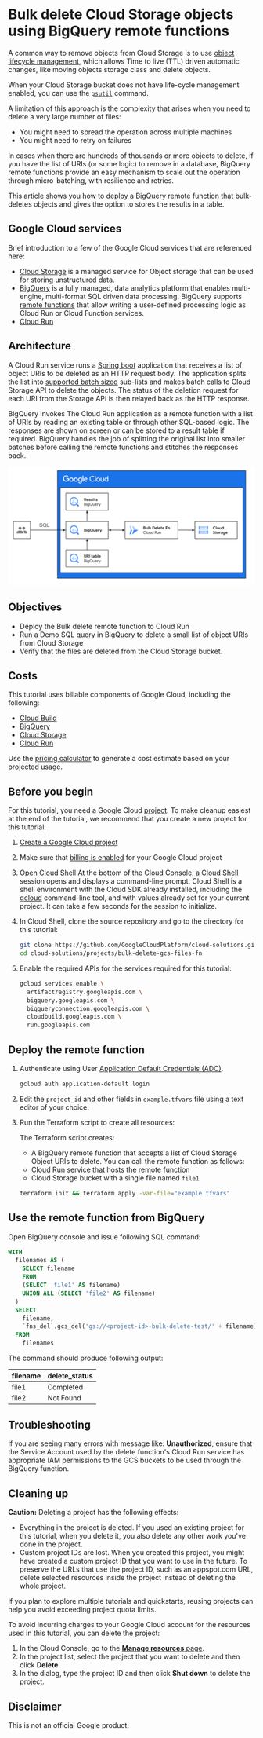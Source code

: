 # Bulk delete Cloud Storage objects using BigQuery remote functions

A common way to remove objects from Cloud Storage is to use [object lifecycle management](https://cloud.google.com/storage/docs/lifecycle),
which allows Time to live (TTL) driven automatic changes, like moving objects storage class and delete objects.

When your Cloud Storage bucket does not have life-cycle management enabled, you can use the [`gsutil`](https://cloud.google.com/storage/docs/gsutil/commands/rm) command.

A limitation of this approach is the complexity that arises when you need to delete a very large number of files:

- You might need to spread the operation across multiple machines
- You might need to retry on failures

In cases when there are hundreds of thousands or more objects to delete,
if you have the list of URIs (or some logic) to remove in a database,
BigQuery remote functions provide an easy mechanism to scale out the operation through micro-batching, with resilience and retries.

This article shows you how to deploy a BigQuery remote function that bulk-deletes objects and gives the option to stores the results in a table.

## Google Cloud services

Brief introduction to a few of the Google Cloud services that are referenced here:

- [Cloud Storage](https://cloud.google.com/storage) is a managed service for Object storage that can be used for storing unstructured data.
- [BigQuery](https://cloud.google.com/bigquery) is a fully managed, data analytics platform that enables multi-engine, multi-format SQL driven data processing.
BigQuery supports [remote functions](https://cloud.google.com/bigquery/docs/remote-functions) that allow writing a user-defined processing logic as Cloud Run or Cloud Function services.
- [Cloud Run](https://cloud.google.com/run)

## Architecture

A Cloud Run service runs a [Spring boot](https://spring.io/projects/spring-boot) application that receives a list of object URIs to be deleted as an HTTP request body.
The application splits the list into [supported batch sized](https://cloud.google.com/storage/docs/batch#overview) sub-lists and makes batch calls to Cloud Storage API to delete the objects.
The status of the deletion request for each URI from the Storage API is then relayed back as the HTTP response.

BigQuery invokes The Cloud Run application as a remote function with a list of URIs by reading an existing table or through other SQL-based logic.
The responses are shown on screen or can be stored to a result table if required.
BigQuery handles the job of splitting the original list into smaller batches before calling the remote functions and stitches the responses back.

![architecture](./bulk_delete_fn_architecture.svg "Bulk GCS delete remote function architecture")

## Objectives

- Deploy the Bulk delete remote function to Cloud Run
- Run a Demo SQL query in BigQuery to delete a small list of object URIs from Cloud Storage
- Verify that the files are deleted from the Cloud Storage bucket.

## Costs

This tutorial uses billable components of Google Cloud, including the following:

- [Cloud Build](https://cloud.google.com/build/pricing)
- [BigQuery](https://cloud.google.com/bigquery/pricing)
- [Cloud Storage](https://cloud.google.com/storage/pricing)
- [Cloud Run](https://cloud.google.com/run/pricing)

Use the [pricing calculator](https://cloud.google.com/products/calculator) to generate a cost estimate based on your projected usage.

## Before you begin

For this tutorial, you need a Google Cloud [project](https://cloud.google.com/resource-manager/docs/cloud-platform-resource-hierarchy#projects). To make cleanup easiest at the end of the tutorial, we recommend that you create a new project for this tutorial.

1. [Create a Google Cloud project](https://console.cloud.google.com/projectselector2/home/dashboard)
1. Make sure that [billing is enabled](https://support.google.com/cloud/answer/6293499#enable-billing) for your Google Cloud project
1. [Open Cloud Shell](https://console.cloud.google.com/?cloudshell=true)
    At the bottom of the Cloud Console, a [Cloud Shell](https://cloud.google.com/shell/docs/features) session opens and displays a command-line prompt.
    Cloud Shell is a shell environment with the Cloud SDK already installed, including the [gcloud](https://cloud.google.com/sdk/gcloud/) command-line tool, and with values already set for your current project. It can take a few seconds for the session to initialize.

1. In Cloud Shell, clone the source repository and go to the directory for this tutorial:

    ```bash
    git clone https://github.com/GoogleCloudPlatform/cloud-solutions.git
    cd cloud-solutions/projects/bulk-delete-gcs-files-fn
    ```

1. Enable the required APIs for the services required for this tutorial:

    ```bash
    gcloud services enable \
      artifactregistry.googleapis.com \
      bigquery.googleapis.com \
      bigqueryconnection.googleapis.com \
      cloudbuild.googleapis.com \
      run.googleapis.com
    ```

## Deploy the remote function

1. Authenticate using User [Application Default Credentials (ADC)](https://cloud.google.com/sdk/gcloud/reference/auth/application-default).

    ```bash
    gcloud auth application-default login
    ```

1. Edit the `project_id` and other fields in `example.tfvars` file using a text editor of your choice.

1. Run the Terraform script to create all resources:

    The Terraform script creates:
    - A BigQuery remote function that accepts a list of Cloud Storage Object URIs to delete.
      You can call the remote function as follows:
    - Cloud Run service that hosts the remote function
    - Cloud Storage bucket with a single file named `file1`

    ```bash
    terraform init && terraform apply -var-file="example.tfvars"
    ```

## Use the remote function from BigQuery

Open BigQuery console and issue following SQL command:

```sql title="BigQuery SQL"
WITH
  filenames AS (
    SELECT filename
    FROM
    (SELECT 'file1' AS filename)
    UNION ALL (SELECT 'file2' AS filename)
  )
  SELECT
    filename,
    `fns_del`.gcs_del('gs://<project-id>-bulk-delete-test/' + filename) AS delete_status
  FROM
    filenames
```

The command should produce following output:

| filename | delete_status |
|---|---|
| file1 | Completed |
| file2 | Not Found |

## Troubleshooting

If you are seeing many errors with message like: **Unauthorized**,
ensure that the Service Account used by the delete function's Cloud Run service
has appropriate IAM permissions to the GCS buckets to be used through the BigQuery function.

## Cleaning up

**Caution:** Deleting a project has the following effects:

- Everything in the project is deleted. If you used an existing project for this tutorial, when you delete it, you also delete any other work you've done in the project.
- Custom project IDs are lost. When you created this project, you might have created a custom project ID that you want to use in the future. To preserve the URLs that use the project ID, such as an appspot.com URL, delete selected resources inside the project instead of deleting the whole project.

If you plan to explore multiple tutorials and quickstarts, reusing projects can help you avoid exceeding project quota limits.

To avoid incurring charges to your Google Cloud account for the resources used in this tutorial, you can delete the project:

1. In the Cloud Console, go to the [**Manage resources** page](https://console.cloud.google.com/iam-admin/projects).
1. In the project list, select the project that you want to delete and then click **Delete**
1. In the dialog, type the project ID and then click **Shut down** to delete the project.

## Disclaimer

This is not an official Google product.
